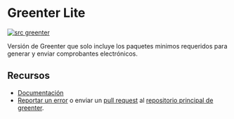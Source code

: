 # Greenter Lite

[![src greenter](https://greenter.dev/img/greenter_badge.svg)](https://github.com/thegreenter/greenter)

Versión de Greenter que solo incluye los paquetes minimos requeridos para generar y enviar comprobantes electrónicos.

## Recursos
- [Documentación](https://greenter.dev/)
- [Reportar un error](https://github.com/thegreenter/greenter/issues) o enviar un [pull request](https://github.com/thegreenter/greenter/pulls) al [repositorio principal de greenter](https://github.com/thegreenter/greenter).
